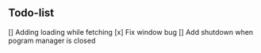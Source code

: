 ## Todo-list 
[] Adding loading while fetching
[x] Fix window bug
[] Add shutdown when pogram manager is closed
